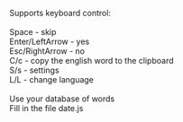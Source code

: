 Supports keyboard control:<br />
<br />
Space           - skip<br />
Enter/LeftArrow - yes<br />
Esc/RightArrow  - no<br />
С/c             - copy the english word to the clipboard<br />
S/s             - settings<br />
L/L             - change language<br />
<br />
Use your database of words<br />
Fill in the file date.js<br />

